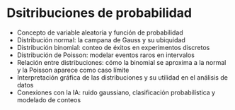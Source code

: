 # Dsitribuciones de probabilidad







- Concepto de variable aleatoria y función de probabilidad
- Distribución normal: la campana de Gauss y su ubiquidad
- Distribución binomial: conteo de éxitos en experimentos discretos
- Distribución de Poisson: modelar eventos raros en intervalos
- Relación entre distribuciones: cómo la binomial se aproxima a la normal y la Poisson aparece como caso límite
- Interpretación gráfica de las distribuciones y su utilidad en el análisis de datos
- Conexiones con la IA: ruido gaussiano, clasificación probabilística y modelado de conteos
